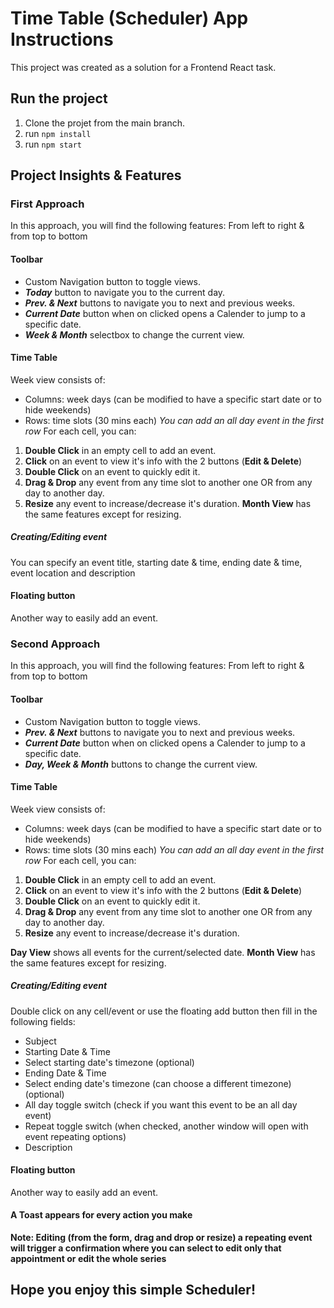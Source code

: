 # Time Table (Scheduler) App Instructions

This project was created as a solution for a Frontend React task.

## Run the project
1. Clone the projet from the main branch.
2. run ``` npm install ```
3. run ``` npm start ```

## Project Insights & Features
### First Approach
In this approach, you will find the following features:
From left to right & from top to bottom
#### Toolbar
- Custom Navigation button to toggle views.
- ***Today*** button to navigate you to the current day.
- ***Prev. & Next*** buttons to navigate you to next and previous weeks.
- ***Current Date*** button when on clicked opens a Calender to jump to a specific date.
- ***Week & Month*** selectbox to change the current view.
#### Time Table
Week view consists of:
- Columns: week days (can be modified to have a specific start date or to hide weekends)
- Rows: time slots (30 mins each)
*You can add an all day event in the first row*
For each cell, you can: 
1. ****Double Click**** in an empty cell to add an event.
2. ****Click**** on an event to view it's info with the 2 buttons (****Edit & Delete****)
3. ****Double Click**** on an event to quickly edit it.
4. ****Drag & Drop**** any event from any time slot to another one OR from any day to another day.
5. ****Resize**** any event to increase/decrease it's duration.
****Month View**** has the same features except for resizing.
##### Creating/Editing event
You can specify an event title, starting date & time, ending date & time, event location and description
#### Floating button 
Another way to easily add an event.


### Second Approach
In this approach, you will find the following features:
From left to right & from top to bottom
#### Toolbar
- Custom Navigation button to toggle views.
- ***Prev. & Next*** buttons to navigate you to next and previous weeks.
- ***Current Date*** button when on clicked opens a Calender to jump to a specific date.
- ***Day, Week & Month*** buttons to change the current view.
#### Time Table
Week view consists of:
- Columns: week days (can be modified to have a specific start date or to hide weekends)
- Rows: time slots (30 mins each)
*You can add an all day event in the first row*
For each cell, you can: 
1. ****Double Click**** in an empty cell to add an event.
2. ****Click**** on an event to view it's info with the 2 buttons (****Edit & Delete****)
3. ****Double Click**** on an event to quickly edit it.
4. ****Drag & Drop**** any event from any time slot to another one OR from any day to another day.
5. ****Resize**** any event to increase/decrease it's duration.

****Day View**** shows all events for the current/selected date.
****Month View**** has the same features except for resizing.
##### Creating/Editing event
Double click on any cell/event or use the floating add button then fill in the following fields:
- Subject
- Starting Date & Time
- Select starting date's timezone (optional)
- Ending Date & Time
- Select ending date's timezone (can choose a different timezone) (optional)
- All day toggle switch (check if you want this event to be an all day event)
- Repeat toggle switch (when checked, another window will open with event repeating options)
- Description
#### Floating button 
Another way to easily add an event.

#### A Toast appears for every action you make
**Note: Editing (from the form, drag and drop or resize) a repeating event will trigger a confirmation where you can select to edit only that appointment or edit the whole series**


## Hope you enjoy this simple Scheduler!